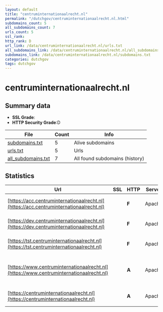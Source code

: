 ```yaml
---
layout: default
title: "centruminternationaalrecht.nl"
permalink: "/dutchgov/centruminternationaalrecht.nl.html"
subdomains_count: 5
all_subdomains_count: 7
urls_count: 5
ssl_rank: 
http_rank: D
url_link: /data/centruminternationaalrecht.nl/urls.txt
all_subdomains_link: /data/centruminternationaalrecht.nl/all_subdomains.txt
subdomains_link: /data/centruminternationaalrecht.nl/subdomains.txt
categories: dutchgov
tags: dutchgov
---
```



# centruminternationaalrecht.nl
## Summary data


 - **SSL Grade**:
 - **HTTP Security Grade**:D


| File       | Count | Info |
|------------|-------|------|
|[subdomains.txt](/DutchGovScope/data/centruminternationaalrecht.nl/subdomains.txt)|5|Alive subdomains|
|[urls.txt](/DutchGovScope/data/centruminternationaalrecht.nl/urls.txt)|5|Urls|
|[all_subdomains.txt](/DutchGovScope/data/centruminternationaalrecht.nl/all_subdomains.txt)|7|All found subdomains (history)|


## Statistics


| Url | SSL | HTTP | Server | Cookie | HSTS | CORS | CTO | CSP | XFO | XXP | RP |FP| Tech |Title |
|--------|-------|-------|------|------|------|------|------|------|------|------|------|------|------|------|
|[https://acc.centruminternationaalrecht.nl](https://acc.centruminternationaalrecht.nl)| | **F**|Apache| | | | | | | | :white_check_mark: | |Apache HTTP Server|403 Forbidden|
|[https://dev.centruminternationaalrecht.nl](https://dev.centruminternationaalrecht.nl)| | **F**|Apache| | | | | | | | :white_check_mark: | |Apache HTTP Server|403 Forbidden|
|[https://tst.centruminternationaalrecht.nl](https://tst.centruminternationaalrecht.nl)| | **F**|Apache| | | | | | | | :white_check_mark: | |Apache HTTP Server|403 Forbidden|
|[https://www.centruminternationaalrecht.nl](https://www.centruminternationaalrecht.nl)| | **A**|Apache|:white_check_mark: |:white_check_mark: | | |:warning: | :white_check_mark: | :white_check_mark: | :white_check_mark: | |Apache HTTP Server HSTS Java|Home | Centrum v...|
|[https://centruminternationaalrecht.nl](https://centruminternationaalrecht.nl)| | **A**|Apache|:white_check_mark: |:white_check_mark: | | |:warning: | :white_check_mark: | :white_check_mark: | :white_check_mark: | |Apache HTTP Server|301 Moved Perman...|

